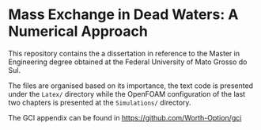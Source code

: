 # Mass Exchange in Dead Waters: A Numerical Approach

This repository contains the a dissertation in reference to the Master in Engineering degree obtained at the Federal University of Mato Grosso do Sul.

The files are organised based on its importance, the text code is presented under the `Latex/` directory while the OpenFOAM configuration of the last two chapters is presented at the `Simulations/` directory.

The GCI appendix can be found in https://github.com/Worth-Option/gci
